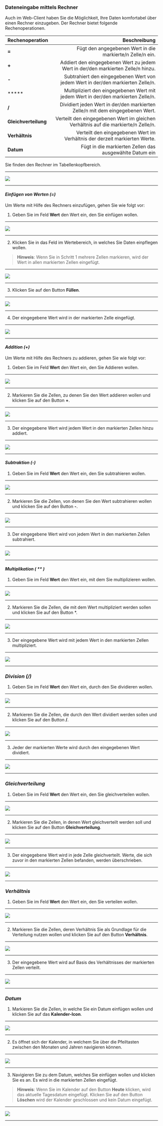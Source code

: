 ### Dateneingabe mittels Rechner   

Auch im Web-Client haben Sie die Möglichkeit, Ihre Daten komfortabel über einen Rechner einzugeben. Der Rechner bietet folgende Rechenoperationen.  

|Rechenoperation|Beschreibung|
| :- | -: |
|**=**|Fügt den angegebenen Wert in die markierte/n Zelle/n ein.|
|**+**|Addiert den eingegebenen Wert zu jedem Wert in der/den markierten Zelle/n hinzu.|
|**-**|Subtrahiert den eingegebenen Wert von jedem Wert in der/den markierten Zelle/n.|
|*****|Multipliziert den eingegebenen Wert mit jedem Wert in der/den markierten Zelle/n.|
|**/**|Dividiert jeden Wert in der/den markierten Zelle/n mit dem eingegebenen Wert.|
|**Gleichverteilung**|Verteilt den eingegebenen Wert im gleichen Verhältnis auf die markierte/n Zelle/n.|
|**Verhältnis**|Verteilt den eingegebenen Wert im Verhältnis der derzeit markierten Werte.|
|**Datum**|Fügt in die markierten Zellen das ausgewählte Datum ein|

Sie finden den Rechner im Tabellenkopfbereich.

---
![](/assets/wp13.png)

---

#### *Einfügen von Werten (=)* 

Um Werte mit Hilfe des Rechners einzufügen, gehen Sie wie folgt vor: 

1) Geben Sie im Feld **Wert** den Wert ein, den Sie einfügen wollen.  

---
![](/assets/wp15.png)

---

2) Klicken Sie in das Feld im Wertebereich, in welches Sie Daten einpflegen wollen.
> **Hinweis**: Wenn Sie in Schritt 1 mehrere Zellen markieren, wird der Wert in allen markierten Zellen eingefügt.

---
![](/assets/wp18.png)

---

3) Klicken Sie auf den Button **Füllen**.  

---
![](/assets/wp16.png)

---

4) Der eingegebene Wert wird in der markierten Zelle eingefügt.  

---
![](/assets/wp17.png)

---

#### *Addition (+)*

Um Werte mit Hilfe des Rechners zu addieren, gehen Sie wie folgt vor:  

1) Geben Sie im Feld **Wert** den Wert ein, den Sie Addieren wollen. 

---
![](/assets/wp19.png)

---

2) Markieren Sie die Zellen, zu denen Sie den Wert addieren wollen und klicken Sie auf den Button **+**.  
   
---
![](/assets/wp20.png)

---
3) Der eingegebene Wert wird jedem Wert in den markierten Zellen hinzu addiert.  

---
![](/assets/wp21.png)

---

#### *Subtraktion (-)*  

1) Geben Sie im Feld **Wert** den Wert ein, den Sie subtrahieren wollen.  

---
![](/assets/wp22.png)

---

2) Markieren Sie die Zellen, von denen Sie den Wert subtrahieren wollen und klicken Sie auf den Button **-**.  

---
![](/assets/wp23.png)

--- 

3) Der eingegebene Wert wird von jedem Wert in den markierten Zellen subtrahiert.  

---
![](/assets/wp24.png)

---

#### *Multiplikation ( ** )* 

1) Geben Sie im Feld **Wert** den Wert ein, mit dem Sie multiplizieren wollen.   

---
![](/assets/wp25.png)

---

2) Markieren Sie die Zellen, die mit dem Wert multipliziert werden sollen und klicken Sie auf den Button *.  

---
![](/assets/wp26.png)

---  

3) Der eingegebene Wert wird mit jedem Wert in den markierten Zellen multipliziert.  

---
![](/assets/wp27.png)

---
 
### *Division (/)* 

1) Geben Sie im Feld **Wert** den Wert ein, durch den Sie dividieren wollen.  

---
![](/assets/wp28.png)

---
2) Markieren Sie die Zellen, die durch den Wert dividiert werden sollen und klicken Sie auf den Button **/**.  

---
![](/assets/wp29.png)

---

3) Jeder der markierten Werte wird durch den eingegebenen Wert dividiert. 

---
![](/assets/wp30.png)

---

### *Gleichverteilung*  

1) Geben Sie im Feld **Wert** den Wert ein, den Sie gleichverteilen wollen.  

---
![](/assets/wp31.png)

---

2) Markieren Sie die Zellen, in denen Wert gleichverteilt werden soll und klicken Sie auf den Button **Gleichverteilung**.  

---
![](/assets/wp32.png)

---

3) Der eingegebene Wert wird in jede Zelle gleichverteilt. Werte, die sich zuvor in den markierten Zellen befanden, werden überschrieben. 

---
![](/assets/wp33.png)

---

### *Verhältnis*  

1) Geben Sie im Feld **Wert** den Wert ein, den Sie verteilen wollen.  

---
![](/assets/wp34.png)

---

2) Markieren Sie die Zellen, deren Verhältnis Sie als Grundlage für die Verteilung nutzen wollen und klicken Sie auf den Button **Verhältnis**.  

---
![](/assets/wp35.png)

---

3) Der eingegebene Wert wird auf Basis des Verhältnisses der markierten Zellen verteilt.  

---
![](/assets/wp36.png)

---

### *Datum*

1) Markieren Sie die Zellen, in welche Sie ein Datum einfügen wollen und klicken Sie auf das **Kalender-Icon**. 

---
![](/assets/wp37.png)

---

2) Es öffnet sich der Kalender, in welchem Sie über die Pfeiltasten zwischen den Monaten und Jahren navigieren können. 

---
![](/assets/wp38.png)

---

3) Navigieren Sie zu dem Datum, welches Sie einfügen wollen und klicken Sie es an. Es wird in die markierten Zellen eingefügt.

> **Hinweis**: Wenn Sie im Kalender auf den Button **Heute** klicken, wird das aktuelle Tagesdatum eingefügt. Klicken Sie auf den Button **Löschen** wird der Kalender geschlossen und kein Datum eingefügt.

---
![](/assets/wp39.png)

---



